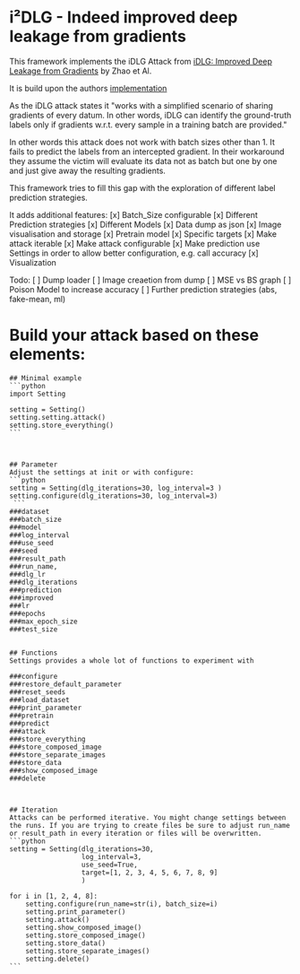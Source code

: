 # i²DLG - Indeed improved deep leakage from gradients

This framework implements the iDLG Attack from
[iDLG: Improved Deep Leakage from Gradients](https://arxiv.org/pdf/2001.02610.pdf) by Zhao et Al.

It is build upon the authors [implementation](https://github.com/PatrickZH/Improved-Deep-Leakage-from-Gradients)

As the iDLG attack states it "works with a simplified scenario of sharing gradients of every datum. In other words, iDLG can identify the ground-truth labels only if gradients w.r.t. every sample in a training batch are provided."

In other words this attack does not work with batch sizes other than 1. It fails to predict the labels from an intercepted gradient.
In their workaround they assume the victim will evaluate its data not as batch but one by one and just give away the resulting gradients.

This framework tries to fill this gap with the exploration of different label prediction strategies.


It adds additional features:
    [x] Batch_Size configurable
    [x] Different Prediction strategies
    [x] Different Models
    [x] Data dump as json
    [x] Image visualisation and storage
    [x] Pretrain model
    [x] Specific targets
    [x] Make attack iterable
    [x] Make attack configurable
    [x] Make prediction use Settings in order to allow better configuration, e.g. call accuracy
    [x] Visualization

Todo:
    [ ] Dump loader
    [ ] Image creaetion from dump
    [ ] MSE vs BS graph
    [ ] Poison Model to increase accuracy
    [ ] Further prediction strategies (abs, fake-mean, ml)



# Build your attack based on these elements:

    ## Minimal example
    ```python
    import Setting

    setting = Setting()
    setting.setting.attack()
    setting.store_everything()
    ```



    ## Parameter
    Adjust the settings at init or with configure:
    ```python
    setting = Setting(dlg_iterations=30, log_interval=3 )
    setting.configure(dlg_iterations=30, log_interval=3)
     ```
    ###dataset
    ###batch_size
    ###model
    ###log_interval
    ###use_seed
    ###seed
    ###result_path
    ###run_name,
    ###dlg_lr
    ###dlg_iterations
    ###prediction
    ###improved
    ###lr
    ###epochs
    ###max_epoch_size
    ###test_size


    ## Functions
    Settings provides a whole lot of functions to experiment with

    ###configure
    ###restore_default_parameter
    ###reset_seeds
    ###load_dataset
    ###print_parameter
    ###pretrain
    ###predict
    ###attack
    ###store_everything
    ###store_composed_image
    ###store_separate_images
    ###store_data
    ###show_composed_image
    ###delete



    ## Iteration
    Attacks can be performed iterative. You might change settings between the runs. If you are trying to create files be sure to adjust run_name or result_path in every iteration or files will be overwritten.
    ```python
    setting = Setting(dlg_iterations=30,
                      log_interval=3,
                      use_seed=True,
                      target=[1, 2, 3, 4, 5, 6, 7, 8, 9]
                      )

    for i in [1, 2, 4, 8]:
        setting.configure(run_name=str(i), batch_size=i)
        setting.print_parameter()
        setting.attack()
        setting.show_composed_image()
        setting.store_composed_image()
        setting.store_data()
        setting.store_separate_images()
        setting.delete()
    ```